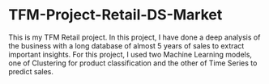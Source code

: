 # TFM-Project-Retail-DS-Market
This is my TFM Retail project. In this project, I have done a deep analysis of the business with a long database of almost 5 years of sales to extract important insights. For this project, I used two Machine Learning models, one of Clustering for product classification and the other of Time Series to predict sales.
